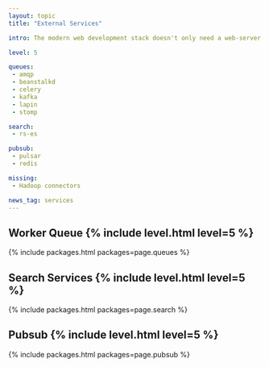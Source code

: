 ```yaml
---
layout: topic
title: "External Services"

intro: The modern web development stack doesn't only need a web-server but is often built on a range of external services to provide specific features, from worker queues over search and pubsub, rust support for these is seriously lacking at the moment. Be sure you are able to build the connection yourself if needed.

level: 5

queues:
 - amqp
 - beanstalkd
 - celery
 - kafka
 - lapin
 - stomp

search:
 - rs-es

pubsub:
 - pulsar
 - redis

missing:
 - Hadoop connectors

news_tag: services
---
```



<h2>Worker Queue  {% include level.html level=5 %}</h2>

{% include packages.html packages=page.queues %}

<h2>Search Services  {% include level.html level=5 %}</h2>

{% include packages.html packages=page.search %}

<h2>Pubsub  {% include level.html level=5 %}</h2>

{% include packages.html packages=page.pubsub %}
